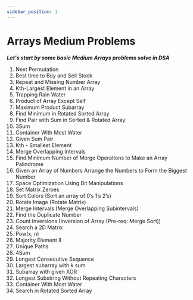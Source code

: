 ```yaml
---
sidebar_position: 1
---
```


# Arrays Medium Problems

***Let's start by some basic Medium Arrays problems solve in DSA***

1. Next Permutation
2. Best time to Buy and Sell Stock
3. Repeat and Missing Number Array
4. Kth-Largest Element in an Array
5. Trapping Rain Water
6. Product of Array Except Self
7. Maximum Product Subarray
8. Find Minimum in Rotated Sorted Array
9. Find Pair with Sum in Sorted & Rotated Array
10. 3Sum
11. Container With Most Water
12. Given Sum Pair
13. Kth - Smallest Element
14. Merge Overlapping Intervals
15. Find Minimum Number of Merge Operations to Make an Array Palindrome
16. Given an Array of Numbers Arrange the Numbers to Form the Biggest Number
17. Space Optimization Using Bit Manipulations
18. Set Matrix Zeroes
19. Sort Colors (Sort an array of 0’s 1’s 2’s)
20. Rotate Image (Rotate Matrix)
21. Merge Intervals (Merge Overlapping Subintervals)
22. Find the Duplicate Number
23. Count Inversions (Inversion of Array (Pre-req: Merge Sort))
24. Search a 2D Matrix
25. Pow(x, n)
26. Majority Element II
27. Unique Paths
28. 4Sum
29. Longest Consecutive Sequence
30. Largest subarray with k sum
31. Subarray with given XOR
32. Longest Substring Without Repeating Characters
33. Container With Most Water
34. Search in Rotated Sorted Array